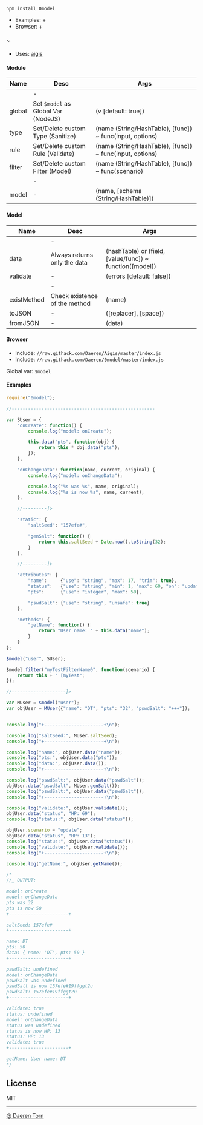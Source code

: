 `npm install 0model`

* Examples: +
* Browser: +

#### ~

* Uses: [aigis][2]


#### Module

| Name        | Desc        | Args			|
|-------------|-------------|-------------|
|             | -           ||
| global      | Set `$model` as Global Var (NodeJS)  				| (v [default: true]) 				|
| type        | Set/Delete custom Type (Sanitize) 					| (name (String/HashTable), [func]) ~ func(input, options) |
| rule        | Set/Delete custom Rule (Validate) 					| (name (String/HashTable), [func]) ~ func(input, options) |
| filter      | Set/Delete custom Filter (Model) 					| (name (String/HashTable), [func]) ~ func(scenario) |
|             | -           ||			
| model    	  | -								   					| (name, [schema (String/HashTable)]) 		|

#### Model

| Name        | Desc        | Args			|
|-------------|-------------|-------------|
|             | -           ||
| data        | Always returns only the data  			| (hashTable) or (field, [value/func]) ~ function([model]) |
| validate    | - 										| (errors [default: false]) |
|             | -           ||			
| existMethod | Check existence of the method   		| (name) |
| toJSON      | -  										| ([replacer], [space]) |
| fromJSON    | -  										| (data) |
							
							
#### Browser

* Include: `//raw.githack.com/Daeren/Aigis/master/index.js`
* Include: `//raw.githack.com/Daeren/0model/master/index.js`

Global var: `$model`


#### Examples

```js
require("0model");

//-----------------------------------------------------

var SUser = {
    "onCreate": function() {
        console.log("model: onCreate");

        this.data("pts", function(obj) {
            return this * obj.data("pts");
        });
    },

    "onChangeData": function(name, current, original) {
        console.log("model: onChangeData");

        console.log("%s was %s", name, original);
        console.log("%s is now %s", name, current);
    },

    //---------]>

    "static": {
        "saltSeed": "157efe#",

        "genSalt": function() {
            return this.saltSeed + Date.now().toString(32);
        }
    },

    //---------]>

    "attributes": {
        "name":     {"use": "string", "max": 17, "trim": true},
        "status":   {"use": "string", "min": 1, "max": 60, "on": "update"},
        "pts":      {"use": "integer", "max": 50},

        "pswdSalt": {"use": "string", "unsafe": true}
    },

    "methods": {
        "getName": function() {
            return "User name: " + this.data("name");
        }
    }
};

$model("user", SUser);

$model.filter("myTestFilterName0", function(scenario) {
    return this + " [myTest";
});

//--------------------]>

var MUser = $model("user");
var objUser = MUser({"name": "DT", "pts": "32", "pswdSalt": "+++"});


console.log("+----------------------+\n");

console.log("saltSeed:", MUser.saltSeed);
console.log("+----------------------+\n");

console.log("name:", objUser.data("name"));
console.log("pts:", objUser.data("pts"));
console.log("data:", objUser.data());
console.log("+----------------------+\n");

console.log("pswdSalt:", objUser.data("pswdSalt"));
objUser.data("pswdSalt", MUser.genSalt());
console.log("pswdSalt:", objUser.data("pswdSalt"));
console.log("+----------------------+\n");

console.log("validate:", objUser.validate());
objUser.data("status", "HP: 69");
console.log("status:", objUser.data("status"));

objUser.scenario = "update";
objUser.data("status", "HP: 13");
console.log("status:", objUser.data("status"));
console.log("validate:", objUser.validate());
console.log("+----------------------+\n");

console.log("getName:", objUser.getName());

/*
//_ OUTPUT:

model: onCreate
model: onChangeData
pts was 32
pts is now 50
+----------------------+

saltSeed: 157efe#
+----------------------+

name: DT
pts: 50
data: { name: 'DT', pts: 50 }
+----------------------+

pswdSalt: undefined
model: onChangeData
pswdSalt was undefined
pswdSalt is now 157efe#19ffggt2u
pswdSalt: 157efe#19ffggt2u
+----------------------+

validate: true
status: undefined
model: onChangeData
status was undefined
status is now HP: 13
status: HP: 13
validate: true
+----------------------+

getName: User name: DT
*/
```


## License

MIT

----------------------------------
[@ Daeren Torn][1]


[1]: http://666.io
[2]: https://www.npmjs.com/package/aigis
